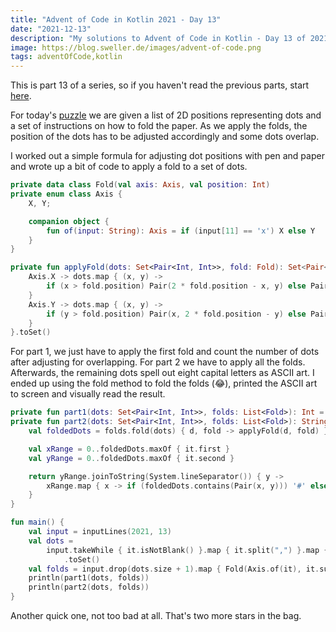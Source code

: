 ```yaml
---
title: "Advent of Code in Kotlin 2021 - Day 13"
date: "2021-12-13"
description: "My solutions to Advent of Code in Kotlin - Day 13 of 2021"
image: https://blog.sweller.de/images/advent-of-code.png
tags: adventOfCode,kotlin
---
```


This is part 13 of a series, so if you haven't read the previous parts, start [here](https://blog.sweller.de/posts/advent-of-code-2021-1).

For today's [puzzle](https://adventofcode.com/2021/day/13) we are given a list of 2D positions representing dots and a set of instructions on how to fold the paper. As we apply the folds, the position of the dots has to be adjusted accordingly and some dots overlap.

I worked out a simple formula for adjusting dot positions with pen and paper and wrote up a bit of code to apply a fold to a set of dots.

```kotlin
private data class Fold(val axis: Axis, val position: Int)
private enum class Axis {
    X, Y;

    companion object {
        fun of(input: String): Axis = if (input[11] == 'x') X else Y
    }
}

private fun applyFold(dots: Set<Pair<Int, Int>>, fold: Fold): Set<Pair<Int, Int>> = when (fold.axis) {
    Axis.X -> dots.map { (x, y) ->
        if (x > fold.position) Pair(2 * fold.position - x, y) else Pair(x, y)
    }
    Axis.Y -> dots.map { (x, y) ->
        if (y > fold.position) Pair(x, 2 * fold.position - y) else Pair(x, y)
    }
}.toSet()
```

For part 1, we just have to apply the first fold and count the number of dots after adjusting for overlapping. For part 2 we have to apply all the folds. Afterwards, the remaining dots spell out eight capital letters as ASCII art. I ended up using the fold method to fold the folds (😂), printed the ASCII art to screen and visually read the result.

```kotlin
private fun part1(dots: Set<Pair<Int, Int>>, folds: List<Fold>): Int = applyFold(dots, folds.first()).size
private fun part2(dots: Set<Pair<Int, Int>>, folds: List<Fold>): String {
    val foldedDots = folds.fold(dots) { d, fold -> applyFold(d, fold) }

    val xRange = 0..foldedDots.maxOf { it.first }
    val yRange = 0..foldedDots.maxOf { it.second }

    return yRange.joinToString(System.lineSeparator()) { y ->
        xRange.map { x -> if (foldedDots.contains(Pair(x, y))) '#' else '.' }.joinToString("")
    }
}

fun main() {
    val input = inputLines(2021, 13)
    val dots =
        input.takeWhile { it.isNotBlank() }.map { it.split(",") }.map { Pair(it.first().toInt(), it.last().toInt()) }
            .toSet()
    val folds = input.drop(dots.size + 1).map { Fold(Axis.of(it), it.substringAfter("=").toInt()) }
    println(part1(dots, folds))
    println(part2(dots, folds))
}
```

Another quick one, not too bad at all. That's two more stars in the bag.
